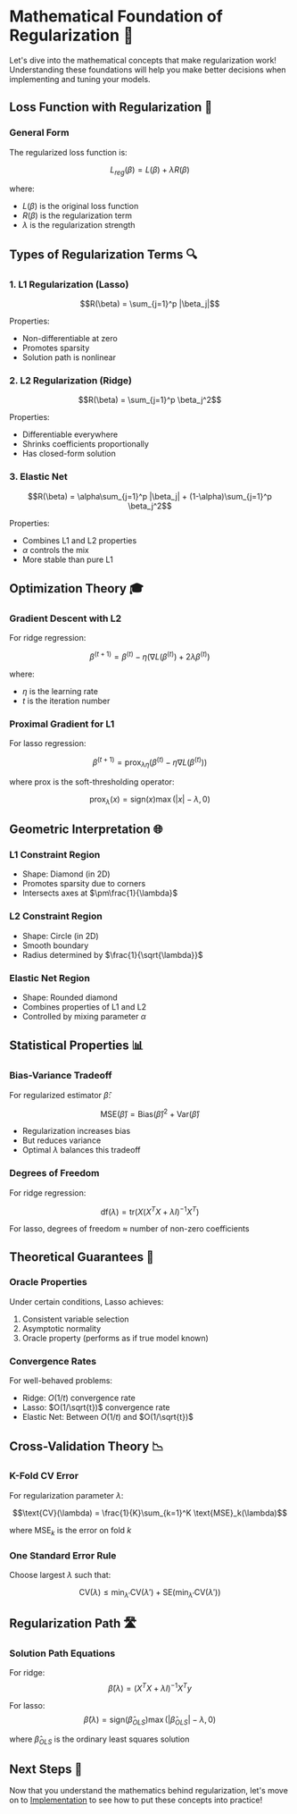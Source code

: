 # Mathematical Foundation of Regularization 📐

Let's dive into the mathematical concepts that make regularization work! Understanding these foundations will help you make better decisions when implementing and tuning your models.

## Loss Function with Regularization 🎯

### General Form
The regularized loss function is:

$$L_{reg}(\beta) = L(\beta) + \lambda R(\beta)$$

where:
- $L(\beta)$ is the original loss function
- $R(\beta)$ is the regularization term
- $\lambda$ is the regularization strength

## Types of Regularization Terms 🔍

### 1. L1 Regularization (Lasso)
$$R(\beta) = \sum_{j=1}^p |\beta_j|$$

Properties:
- Non-differentiable at zero
- Promotes sparsity
- Solution path is nonlinear

### 2. L2 Regularization (Ridge)
$$R(\beta) = \sum_{j=1}^p \beta_j^2$$

Properties:
- Differentiable everywhere
- Shrinks coefficients proportionally
- Has closed-form solution

### 3. Elastic Net
$$R(\beta) = \alpha\sum_{j=1}^p |\beta_j| + (1-\alpha)\sum_{j=1}^p \beta_j^2$$

Properties:
- Combines L1 and L2 properties
- $\alpha$ controls the mix
- More stable than pure L1

## Optimization Theory 🎓

### Gradient Descent with L2
For ridge regression:

$$\beta^{(t+1)} = \beta^{(t)} - \eta(\nabla L(\beta^{(t)}) + 2\lambda\beta^{(t)})$$

where:
- $\eta$ is the learning rate
- $t$ is the iteration number

### Proximal Gradient for L1
For lasso regression:

$$\beta^{(t+1)} = \text{prox}_{\lambda\eta}(\beta^{(t)} - \eta\nabla L(\beta^{(t)}))$$

where $\text{prox}$ is the soft-thresholding operator:

$$\text{prox}_{\lambda}(x) = \text{sign}(x)\max(|x|-\lambda, 0)$$

## Geometric Interpretation 🌐

### L1 Constraint Region
- Shape: Diamond (in 2D)
- Promotes sparsity due to corners
- Intersects axes at $\pm\frac{1}{\lambda}$

### L2 Constraint Region
- Shape: Circle (in 2D)
- Smooth boundary
- Radius determined by $\frac{1}{\sqrt{\lambda}}$

### Elastic Net Region
- Shape: Rounded diamond
- Combines properties of L1 and L2
- Controlled by mixing parameter $\alpha$

## Statistical Properties 📊

### Bias-Variance Tradeoff
For regularized estimator $\hat{\beta}$:

$$\text{MSE}(\hat{\beta}) = \text{Bias}(\hat{\beta})^2 + \text{Var}(\hat{\beta})$$

- Regularization increases bias
- But reduces variance
- Optimal $\lambda$ balances this tradeoff

### Degrees of Freedom
For ridge regression:

$$\text{df}(\lambda) = \text{tr}(X(X^TX + \lambda I)^{-1}X^T)$$

For lasso, degrees of freedom ≈ number of non-zero coefficients

## Theoretical Guarantees 🎯

### Oracle Properties
Under certain conditions, Lasso achieves:
1. Consistent variable selection
2. Asymptotic normality
3. Oracle property (performs as if true model known)

### Convergence Rates
For well-behaved problems:
- Ridge: $O(1/t)$ convergence rate
- Lasso: $O(1/\sqrt{t})$ convergence rate
- Elastic Net: Between $O(1/t)$ and $O(1/\sqrt{t})$

## Cross-Validation Theory 📉

### K-Fold CV Error
For regularization parameter $\lambda$:

$$\text{CV}(\lambda) = \frac{1}{K}\sum_{k=1}^K \text{MSE}_k(\lambda)$$

where $\text{MSE}_k$ is the error on fold $k$

### One Standard Error Rule
Choose largest $\lambda$ such that:

$$\text{CV}(\lambda) \leq \min_{\lambda'}\text{CV}(\lambda') + \text{SE}(\min_{\lambda'}\text{CV}(\lambda'))$$

## Regularization Path 🛣️

### Solution Path Equations
For ridge:
$$\hat{\beta}(\lambda) = (X^TX + \lambda I)^{-1}X^Ty$$

For lasso:
$$\hat{\beta}(\lambda) = \text{sign}(\hat{\beta}_{OLS})\max(|\hat{\beta}_{OLS}| - \lambda, 0)$$

where $\hat{\beta}_{OLS}$ is the ordinary least squares solution

## Next Steps 🚀

Now that you understand the mathematics behind regularization, let's move on to [Implementation](3-implementation.md) to see how to put these concepts into practice!
